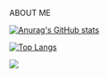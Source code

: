 ABOUT ME

[![Anurag's GitHub stats](https://github-readme-stats.vercel.app/api?username=nosnowowie93347)](https://github.com/anuraghazra/github-readme-stats)

[![Top Langs](https://github-readme-stats.vercel.app/api/top-langs/?username=nosnowowie93347&hide=batchfile,procfile&layout=compact&langs_count=9)](https://github.com/anuraghazra/github-readme-stats)

![](https://komarev.com/ghpvc/?username=nosnowowie93347)

